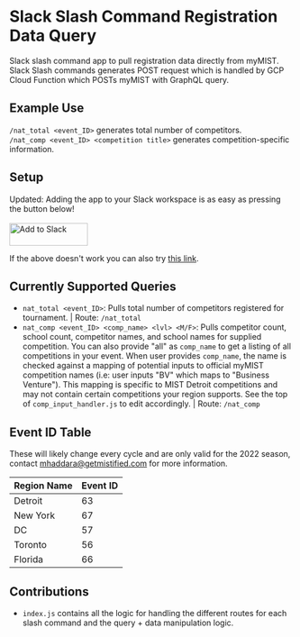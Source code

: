 # Slack Slash Command Registration Data Query
Slack slash command app to pull registration data directly from myMIST. Slack Slash commands generates POST request which is handled by GCP Cloud Function which POSTs myMIST with GraphQL query.

## Example Use
`/nat_total <event_ID>` generates total number of competitors.  
`/nat_comp <event_ID> <competition title>` generates competition-specific information.

## Setup
Updated: Adding the app to your Slack workspace is as easy as pressing the button below!
<br>
<br>
<a href="https://slack.com/oauth/v2/authorize?client_id=9051026354.3028883127907&scope=commands,chat:write&user_scope="><img alt="Add to Slack" height="40" width="139" src="https://platform.slack-edge.com/img/add_to_slack.png" srcSet="https://platform.slack-edge.com/img/add_to_slack.png 1x, https://platform.slack-edge.com/img/add_to_slack@2x.png 2x" /></a>

If the above doesn't work you can also try [this link](https://slack.com/oauth/v2/authorize?client_id=9051026354.3028883127907&scope=commands,chat:write&user_scope=).

## Currently Supported Queries
* `nat_total <event_ID>`: Pulls total number of competitors registered for tournament. | Route: `/nat_total`
* `nat_comp <event_ID> <comp_name> <lvl> <M/F>`: Pulls competitor count, school count, competitor names, and school names for supplied competition. You can also provide "all" as `comp_name` to get a listing of all competitions in your event. When user provides `comp_name`, the name is checked against a mapping of potential inputs to official myMIST competition names (i.e: user inputs "BV" which maps to "Business Venture"). This mapping is specific to MIST Detroit competitions and may not contain certain competitions your region supports. See the top of `comp_input_handler.js` to edit accordingly. | Route: `/nat_comp`

## Event ID Table
These will likely change every cycle and are only valid for the 2022 season, contact mhaddara@getmistified.com for more information.

| **Region Name** | **Event ID** |
|-----------------|--------------|
|Detroit|63
|New York|67
|DC|57
|Toronto|56
|Florida|66

## Contributions
* `index.js` contains all the logic for handling the different routes for each slash command and the query + data manipulation logic.
